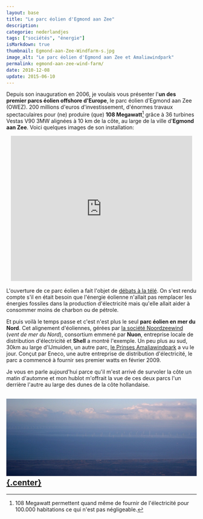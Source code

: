 ```yaml
---
layout: base
title: "Le parc éolien d'Egmond aan Zee"
description: 
categorie: nederlandjes
tags: ["sociétés", "énergie"]
isMarkdown: true
thumbnail: Egmond-aan-Zee-Windfarm-s.jpg
image_alt: "Le parc éolien d'Egmond aan Zee et Amaliawindpark"
permalink: egmond-aan-zee-wind-farm/
date: 2010-12-08
update: 2015-06-10
---
```




Depuis son inauguration en 2006, je voulais vous présenter l'**un des premier parcs éolien offshore d'Europe**, le parc éolien d'Egmond aan Zee (OWEZ). 200 millions d'euros d'investissement, d'énormes travaux spectaculaires pour (ne) produire (que) **108 Megawatt**[^1] grâce à 36 turbines Vestas V90 3MW alignées à 10 km de la côte, au large de la ville d'**Egmond aan Zee**. Voici quelques images de son installation: 

<!-- HTML -->
<div style="text-align:center;">
<object width="480" height="385"><param name="movie" value="http://www.youtube.com/v/JJ3glbhLBYM?fs=1&amp;hl=en_US&amp;color1=0xe1600f&amp;color2=0xfebd01"></param><param name="allowFullScreen" value="true"></param><param name="allowscriptaccess" value="always"></param><embed src="http://www.youtube.com/v/JJ3glbhLBYM?fs=1&amp;hl=en_US&amp;color1=0xe1600f&amp;color2=0xfebd01" type="application/x-shockwave-flash" allowscriptaccess="always" allowfullscreen="true" width="480" height="385"></embed></object>
</div>
<!-- / HTML -->

L'ouverture de ce parc éolien a fait l'objet de [débats à la télé](http://nos.nl/artikel/94088-bedrijven-willen-windmolenpark-in-noordzee.html). On s'est rendu compte s'il en était besoin que l'énergie éolienne n'allait pas remplacer les énergies fossiles dans la production d'électricité mais qu'elle allait aider à consommer moins de charbon ou de pétrole. 

Et puis voilà le temps passe et c'est n'est plus le seul **parc éolien en mer du Nord**. Cet alignement d'éoliennes, gérées par [la société Noordzeewind](http://www.noordzeewind.nl/) (*vent de mer du Nord*), consortium emmené par **Nuon**, entreprise locale de distribution d'électricité et **Shell** a montré l'exemple. Un peu plus au sud, 30km au large d'IJmuiden, un autre parc, [le Prinses Amaliawindpark](http://www.prinsesamaliawindpark.eu/nl/windpark.asp) a vu le jour. Conçut par Eneco, une autre entreprise de distribution d'électricité, le parc a commencé à fournir ses premier watts en février 2009.

Je vous en parle aujourd'hui parce qu'il m'est arrivé de survoler la côte un matin d'automne et mon hublot m'offrait la vue de ces deux parcs l'un derrière l'autre au large des dunes de la côte hollandaise.

[![Le parc éolien d'Egmond aan Zee et Amaliawindpark](Egmond-aan-Zee-Windfarm-s.jpg){.center}](http://commons.wikimedia.org/wiki/File:Egmond-aan-Zee-Windfarm.jpg)
---
[^1]: 108 Megawatt permettent quand même de fournir de l'électricité pour 100.000 habitations ce qui n'est pas négligeable.
<!-- post notes:
http://www.energieportal.nl/Nieuws/Windenergie/Eerste-windmolens-Offshore-Windpark-Egmond-aan-Zee-geplaatst-806.html
http://www.power-technology.com/projects/egmond/ 
http://therbelot.free.fr/monde/NL_eolien.html 
http://www.noordzeewind.nl/
http://nos.nl/artikel/94088-bedrijven-willen-windmolenpark-in-noordzee.html 
http://www.nuon.com/nl/het-bedrijf/innovatieve-projecten/noordzeewind.jsp 

NOPE DEMENTI:
Mais l'histoire ne s'arrête pas là, encore plus au sud, un nouveau parc éolien a été construit. Comme [nous le rappelle les bulletins électroniques|  http://www.bulletins-electroniques.com/actualites/50781.htm], ce parc, implanté à 30 km des cotes de __Scheveningen__ dans la commune de La Haye aura une capacité de production d'énergie électrique de 300 MW, trois fois plus importante que le parc d'Egmond aan Zee. Commencés en 2007, les travaux d'installation devraient se terminer en 2011. 
À cette date, la production électrique des Pays-Bas en mer dépassera les 500 MW. Soit la moitié de la production d'une bonne grosse centrale au gaz ou charbon qui fume à la périphérie de nos villes.
--->
